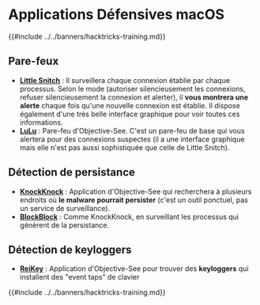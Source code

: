 # Applications Défensives macOS

{{#include ../../banners/hacktricks-training.md}}

## Pare-feux

- [**Little Snitch**](https://www.obdev.at/products/littlesnitch/index.html) : Il surveillera chaque connexion établie par chaque processus. Selon le mode (autoriser silencieusement les connexions, refuser silencieusement la connexion et alerter), il **vous montrera une alerte** chaque fois qu'une nouvelle connexion est établie. Il dispose également d'une très belle interface graphique pour voir toutes ces informations.
- [**LuLu**](https://objective-see.org/products/lulu.html) : Pare-feu d'Objective-See. C'est un pare-feu de base qui vous alertera pour des connexions suspectes (il a une interface graphique mais elle n'est pas aussi sophistiquée que celle de Little Snitch).

## Détection de persistance

- [**KnockKnock**](https://objective-see.org/products/knockknock.html) : Application d'Objective-See qui recherchera à plusieurs endroits où **le malware pourrait persister** (c'est un outil ponctuel, pas un service de surveillance).
- [**BlockBlock**](https://objective-see.org/products/blockblock.html) : Comme KnockKnock, en surveillant les processus qui génèrent de la persistance.

## Détection de keyloggers

- [**ReiKey**](https://objective-see.org/products/reikey.html) : Application d'Objective-See pour trouver des **keyloggers** qui installent des "event taps" de clavier&#x20;

{{#include ../../banners/hacktricks-training.md}}
